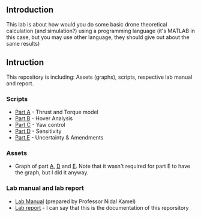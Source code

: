 ## Introduction 
This lab is about how would you do some basic drone theoretical calculation (and simulation?) using a programming language (it's MATLAB in this case, but you may use other language, they should give out about the same results)

## Intruction
This repository is including: Assets (graphs), scripts, respective lab manual and report.

### Scripts
- [Part A](Analytic_Lab1_A.m) - Thrust and Torque model
- [Part B](Analytic_Lab1_B.m) - Hover Analysis 
- [Part C](Analytic_Lab1_C.m) - Yaw control
- [Part D](Analytic_Lab1_D.m) - Sensitivity 
- [Part E](Analytic_Lab1_E.m) - Uncertainty & Amendments

### Assets
- Graph of part [A](Assets/IPS_Lab1_A.png), [D](Assets/IPS_Lab1_D.png) and [E](Assets/IPS_Lab1_E.png). Note that it wasn't required for part E to have the graph, but I did it anyway.

### Lab manual and lab report 
- [Lab Manual](Lab_man-Report/Manual_Analytical-Lab1.docx) (prepared by Professor Nidal Kamel)
- [Lab report](Lab_man-Report/Report_Analytical_lab_1.pdf) - I can say that this is the documentation of this reporsitory

